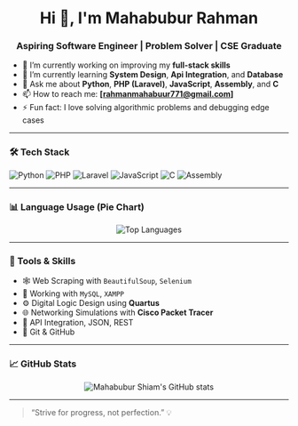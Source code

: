 <h1 align="center">Hi 👋, I'm Mahabubur Rahman</h1>
<h3 align="center">Aspiring Software Engineer | Problem Solver | CSE Graduate</h3>

- 🔭 I’m currently working on improving my **full-stack skills**
- 🌱 I’m currently learning **System Design**, **Api Integration**, and **Database**
- 💬 Ask me about **Python**, **PHP (Laravel)**, **JavaScript**, **Assembly**, and **C**
- 📫 How to reach me: **[rahmanmahabuur771@gmail.com]**
- ⚡ Fun fact: I love solving algorithmic problems and debugging edge cases

---

### 🛠️ Tech Stack
![Python](https://img.shields.io/badge/-Python-3776AB?style=flat-square&logo=python&logoColor=white)
![PHP](https://img.shields.io/badge/-PHP-777BB4?style=flat-square&logo=php&logoColor=white)
![Laravel](https://img.shields.io/badge/-Laravel-F55247?style=flat-square&logo=laravel&logoColor=white)
![JavaScript](https://img.shields.io/badge/-JavaScript-F7DF1E?style=flat-square&logo=javascript&logoColor=black)
![C](https://img.shields.io/badge/-C-00599C?style=flat-square&logo=c&logoColor=white)
![Assembly](https://img.shields.io/badge/-Assembly-6E4C13?style=flat-square)

---

### 📊 Language Usage (Pie Chart)
<p align="center">
  <img src="https://github-readme-stats.vercel.app/api/top-langs/?username=MahabuburShiam&layout=pie&theme=radical" alt="Top Languages" />
</p>

---

### 🧰 Tools & Skills
- 🕸️ Web Scraping with `BeautifulSoup`, `Selenium`
- 🐘 Working with `MySQL`, `XAMPP`
- ⚙️ Digital Logic Design using **Quartus**
- 🌐 Networking Simulations with **Cisco Packet Tracer**
- 🔗 API Integration, JSON, REST
- 🐙 Git & GitHub

---

### 📈 GitHub Stats
<p align="center">
  <img src="https://github-readme-stats.vercel.app/api?username=MahabuburShiam&show_icons=true&theme=radical" alt="Mahabubur Shiam's GitHub stats" />
</p>

---


> “Strive for progress, not perfection.” 💡

